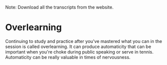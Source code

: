 Note: Download all the transcripts from the website.

# Overlearning
Continuing to study and practice after you've mastered what you can in the session is called overlearning. It can produce automaticity that can be important when you're choke during public speaking or serve in tennis. Automaticity can be really valuable in times of nervousness. 
<!--stackedit_data:
eyJoaXN0b3J5IjpbLTgwNzk3MTcxOSw0NTE1MjI0MzJdfQ==
-->